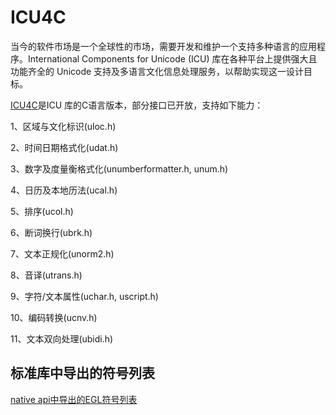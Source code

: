 
# ICU4C

当今的软件市场是一个全球性的市场，需要开发和维护一个支持多种语言的应用程序。International Components for Unicode (ICU) 库在各种平台上提供强大且功能齐全的 Unicode 支持及多语言文化信息处理服务，以帮助实现这一设计目标。

[ICU4C](https://unicode-org.github.io/icu/userguide/icu4c/)是ICU 库的C语言版本，部分接口已开放，支持如下能力：

1、区域与文化标识(uloc.h)

2、时间日期格式化(udat.h)

3、数字及度量衡格式化(unumberformatter.h, unum.h)

4、日历及本地历法(ucal.h)

5、排序(ucol.h)

6、断词换行(ubrk.h)

7、文本正规化(unorm2.h)

8、音译(utrans.h)

9、字符/文本属性(uchar.h, uscript.h)

10、编码转换(ucnv.h)

11、文本双向处理(ubidi.h)


## 标准库中导出的符号列表

[native api中导出的EGL符号列表](icu4c-symbol.md)

